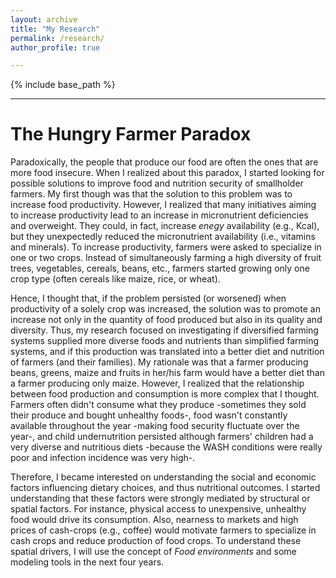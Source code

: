 ```yaml
---
layout: archive
title: "My Research"
permalink: /research/
author_profile: true

---
```


{% include base_path %}
_________________________________

The Hungry Farmer Paradox
======

Paradoxically, the people that produce our food are often the ones that are more food insecure. When I realized about this paradox, I started looking for possible solutions to improve food and nutrition security of smallholder farmers. My first though was that the solution to this problem was to increase food productivity. However, I realized that many initiatives aiming to increase productivity lead to an increase in micronutrient deficiencies and overweight. They could, in fact, increase *enegy* availability (e.g., Kcal), but they unexpectedly reduced the micronutrient availability (i.e., vitamins and minerals). To increase productivity, farmers were asked to specialize in one or two crops. Instead of simultaneously farming a high diversity of fruit trees, vegetables, cereals, beans, etc., farmers started growing only one crop type (often cereals like maize, rice, or wheat). 

Hence, I thought that, if the problem persisted (or worsened) when productivity of a solely crop was increased, the solution was to promote an increase not only in the quantity of food produced but also in its quality and diversity. Thus, my research focused on investigating if diversified farming systems supplied more diverse foods and nutrients than simplified farming systems, and if this production was translated into a better diet and nutrition of farmers (and their families). My rationale was that a farmer producing beans, greens, maize and fruits in her/his farm would have a better diet than a farmer producing only maize. However, I realized that the relationship between food production and consumption is more complex that I thought. Farmers often didn't consume what they produce -sometimes they sold their produce and bought unhealthy foods-, food wasn't constantly available throughout the year -making food security fluctuate over the year-, and child undernutrition persisted although farmers' children had a very diverse and nutritious diets -because the WASH conditions were really poor and infection incidence was very high-. 

Therefore, I became interested on understanding the social and economic factors influencing dietary choices, and thus nutritional outcomes. I started understanding that these factors were strongly mediated by structural or spatial factors. For instance, physical access to unexpensive, unhealthy food would drive its consumption. Also, nearness to markets and high prices of cash-crops (e.g., coffee) would motivate farmers to specialize in cash crops and reduce production of food crops. To understand these spatial drivers, I will use the concept of *Food environments* and some modeling tools in the next four years.  
